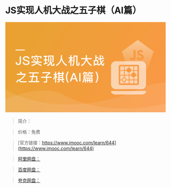 # JS实现人机大战之五子棋（AI篇）

![img](../../assets/5fe442f10001ce0e05400304.jpg)

> 简介：

> 价格：免费

> [官方链接：https://www.imooc.com/learn/644](https://www.imooc.com/learn/644)

> [阿里网盘：]()

> [百度网盘：]()

> [夸克网盘：]()
